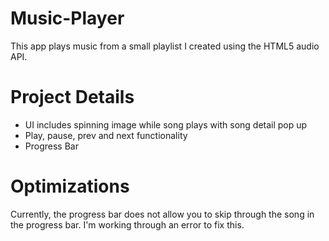 # Music-Player
This app plays music from a small playlist I created using the HTML5 audio API.

# Project Details
- UI includes spinning image while song plays with song detail pop up
- Play, pause, prev and next functionality
- Progress Bar

# Optimizations
Currently, the progress bar does not allow you to skip through the song in the progress bar. I'm working through an error to fix this.
